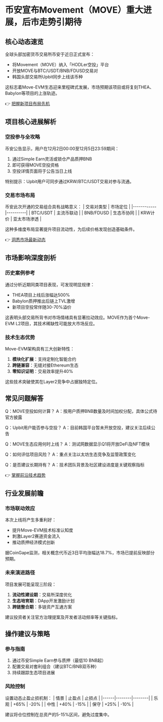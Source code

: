 # 币安宣布Movement（MOVE）重大进展，后市走势引期待

## 核心动态速览
全球头部加密货币交易所币安于近日正式宣布：
- 将Movement（MOVE）纳入「HODLer空投」平台
- 开放MOVE与BTC/USDT/BNB/FDUSD交易对
- 韩国头部交易所Upbit同步上线该币种

这标志着Move-EVM生态迎来里程碑式发展，市场预期该项目或将复刻THEA、Babylon等项目的上涨轨迹。

👉 [把握新项目布局先机](https://bit.ly/okx_welcome)

## 项目核心进展解析

### 空投参与全攻略
币安公告显示，用户在12月2日00:00至12月5日23:59期间：
1. 通过Simple Earn灵活或锁仓产品质押BNB
2. 即可获得MOVE空投资格
3. 空投详情页面将于公告当日上线

特别提示：Upbit用户可同步通过KRW/BTC/USDT交易对参与流通。

### 交易市场布局
币安此次开通的交易组合具有战略意义：
| 交易对类型 | 市场定位 |
|------------|----------|
| BTC/USDT   | 主流币联动 |
| BNB/FDUSD  | 生态币协同 |
| KRW计价    | 亚太市场渗透 |

这种多维度布局显著提升项目流动性，为后续价格发现创造基础条件。

👉 [洞悉市场最新动态](https://bit.ly/okx_welcome)

## 市场影响深度剖析

### 历史案例参考
通过分析近期同类项目表现，可发现明显规律：
- THEA项目上线后涨幅达500%
- Babylon质押推出后链上TVL激增
- 新项目空投常伴随30-70%溢价

这表明头部交易所背书对市场情绪具有显著拉动效应。MOVE作为首个Move-EVM L2项目，其技术稀缺性可能放大市场反应。

### 技术生态优势
Move-EVM架构具有三大创新特性：
1. **模块化扩展**：支持定制化智能合约
2. **跨链兼容**：无缝对接Ethereum生态
3. **零知识证明**：交易效率提升40%

这些技术突破使其在Layer2竞争中占据独特定位。

## 常见问题解答

Q：MOVE空投如何计算？
A：按用户质押BNB数量及时间加权分配，具体公式待官方披露

Q：Upbit用户能否参与空投？
A：目前韩国平台暂未开放空投，建议关注后续公告

Q：MOVE生态应用何时上线？
A：测试网数据显示Q1将开放DeFi及NFT模块

Q：如何评估项目风险？
A：重点关注以太坊生态竞争及监管政策变化

Q：是否建议长期持有？
A：技术团队背景及社区建设进度是关键观察指标

👉 [掌握前沿技术趋势](https://bit.ly/okx_welcome)

## 行业发展前瞻

### 市场联动效应
本次上线将产生多重利好：
- 提升Move-EVM技术标准认知度
- 刺激Layer2赛道资金流入
- 推动质押经济模式创新

据CoinGape监测，相关概念代币近3日平均涨幅达18.7%，市场已提前反映部分预期。

### 未来演进路径
项目发展可能呈现三阶段：
1. **流动性建设期**：交易所深度优化
2. **生态培育期**：DApp开发激励计划
3. **跨链整合期**：多链资产互通方案

建议投资者关注官方治理提案及开发者活动频率等关键指标。

## 操作建议与策略

### 参与指南
1. 通过币安Simple Earn参与质押（最低10 BNB起）
2. 配置交易对套利组合（建议BTC/BNB双币种）
3. 持续跟踪生态项目进展

### 风险控制
设置动态止盈止损机制：
| 情景 | 止盈点 | 止损点 |
|------|--------|--------|
| 乐观 | +65%  | -20%   |
| 中性 | +40%  | -15%   |
| 保守 | +25%  | -10%   |

建议将仓位控制在总资产的5-15%区间，避免过度集中。
